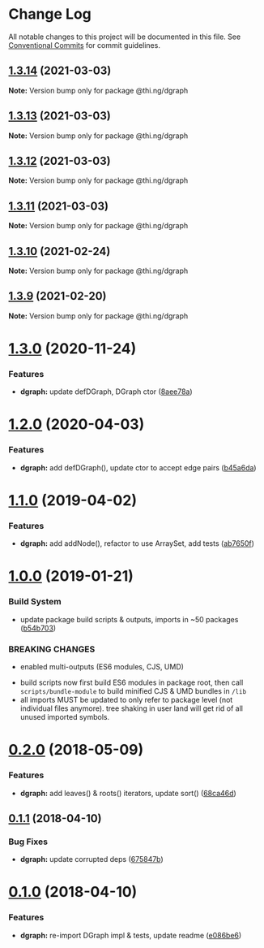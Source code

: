 # Change Log

All notable changes to this project will be documented in this file.
See [Conventional Commits](https://conventionalcommits.org) for commit guidelines.

## [1.3.14](https://github.com/thi-ng/umbrella/compare/@thi.ng/dgraph@1.3.13...@thi.ng/dgraph@1.3.14) (2021-03-03)

**Note:** Version bump only for package @thi.ng/dgraph





## [1.3.13](https://github.com/thi-ng/umbrella/compare/@thi.ng/dgraph@1.3.12...@thi.ng/dgraph@1.3.13) (2021-03-03)

**Note:** Version bump only for package @thi.ng/dgraph





## [1.3.12](https://github.com/thi-ng/umbrella/compare/@thi.ng/dgraph@1.3.11...@thi.ng/dgraph@1.3.12) (2021-03-03)

**Note:** Version bump only for package @thi.ng/dgraph





## [1.3.11](https://github.com/thi-ng/umbrella/compare/@thi.ng/dgraph@1.3.10...@thi.ng/dgraph@1.3.11) (2021-03-03)

**Note:** Version bump only for package @thi.ng/dgraph





## [1.3.10](https://github.com/thi-ng/umbrella/compare/@thi.ng/dgraph@1.3.9...@thi.ng/dgraph@1.3.10) (2021-02-24)

**Note:** Version bump only for package @thi.ng/dgraph





## [1.3.9](https://github.com/thi-ng/umbrella/compare/@thi.ng/dgraph@1.3.8...@thi.ng/dgraph@1.3.9) (2021-02-20)

**Note:** Version bump only for package @thi.ng/dgraph





# [1.3.0](https://github.com/thi-ng/umbrella/compare/@thi.ng/dgraph@1.2.28...@thi.ng/dgraph@1.3.0) (2020-11-24)


### Features

* **dgraph:** update defDGraph, DGraph ctor ([8aee78a](https://github.com/thi-ng/umbrella/commit/8aee78ab370cc21b250ec1db07153a1ed7305b59))





# [1.2.0](https://github.com/thi-ng/umbrella/compare/@thi.ng/dgraph@1.1.25...@thi.ng/dgraph@1.2.0) (2020-04-03)


### Features

* **dgraph:** add defDGraph(), update ctor to accept edge pairs ([b45a6da](https://github.com/thi-ng/umbrella/commit/b45a6da939348bd49134d499259889332d0e950f))





# [1.1.0](https://github.com/thi-ng/umbrella/compare/@thi.ng/dgraph@1.0.13...@thi.ng/dgraph@1.1.0) (2019-04-02)

### Features

* **dgraph:** add addNode(), refactor to use ArraySet, add tests ([ab7650f](https://github.com/thi-ng/umbrella/commit/ab7650f))

# [1.0.0](https://github.com/thi-ng/umbrella/compare/@thi.ng/dgraph@0.2.35...@thi.ng/dgraph@1.0.0) (2019-01-21)

### Build System

* update package build scripts & outputs, imports in ~50 packages ([b54b703](https://github.com/thi-ng/umbrella/commit/b54b703))

### BREAKING CHANGES

* enabled multi-outputs (ES6 modules, CJS, UMD)

- build scripts now first build ES6 modules in package root, then call
  `scripts/bundle-module` to build minified CJS & UMD bundles in `/lib`
- all imports MUST be updated to only refer to package level
  (not individual files anymore). tree shaking in user land will get rid of
  all unused imported symbols.

<a name="0.2.0"></a>
# [0.2.0](https://github.com/thi-ng/umbrella/compare/@thi.ng/dgraph@0.1.10...@thi.ng/dgraph@0.2.0) (2018-05-09)

### Features

* **dgraph:** add leaves() & roots() iterators, update sort() ([68ca46d](https://github.com/thi-ng/umbrella/commit/68ca46d))

<a name="0.1.1"></a>
## [0.1.1](https://github.com/thi-ng/umbrella/compare/@thi.ng/dgraph@0.1.0...@thi.ng/dgraph@0.1.1) (2018-04-10)

### Bug Fixes

* **dgraph:** update corrupted deps ([675847b](https://github.com/thi-ng/umbrella/commit/675847b))

<a name="0.1.0"></a>
# [0.1.0](https://github.com/thi-ng/umbrella/compare/@thi.ng/dgraph@0.0.3...@thi.ng/dgraph@0.1.0) (2018-04-10)

### Features

* **dgraph:** re-import DGraph impl & tests, update readme ([e086be6](https://github.com/thi-ng/umbrella/commit/e086be6))
